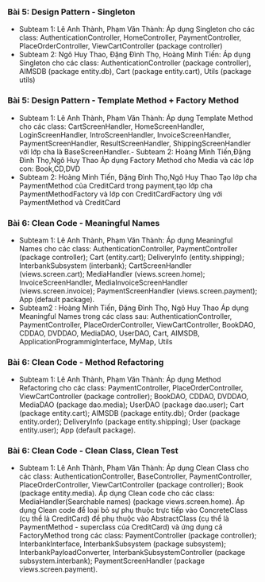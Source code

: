 ### Bài 5: Design Pattern - Singleton
- Subteam 1: Lê Anh Thành, Phạm Văn Thành:
Áp dụng Singleton cho các class: AuthenticationController, HomeController, PaymentController, PlaceOrderController, ViewCartController (package controller)
- Subteam 2: Ngô Huy Thao, Đặng Đình Thọ, Hoàng Minh Tiến:
Áp dụng Singleton cho các class: AuthenticationController (package controller), AIMSDB (package entity.db), Cart (package entity.cart), Utils (package utils)

### Bài 5: Design Pattern - Template Method + Factory Method
- Subteam 1: Lê Anh Thành, Phạm Văn Thành:
Áp dụng Template Method cho các class: CartScreenHandler, HomeScreenHandler, LoginScreenHandler, IntroScreenHandler, InvoiceScreenHandler, PaymentScreenHandler, ResultScreenHandler, ShippingScreenHandler với lớp cha là BaseScreenHandler.- Subteam 2: Hoàng Minh Tiến,Đặng Đình Thọ,Ngô Huy Thao
Áp dụng Factory Method cho Media và các lớp con: Book,CD,DVD
- Subteam 2: Hoàng Minh Tiến, Đặng Đình Thọ,Ngô Huy Thao
Tạo lớp cha PaymentMethod của CreditCard trong payment,tạo lớp cha PaymentMethodFactory và lớp con CreditCardFactory ứng với PaymentMethod và CreditCard


### Bài 6: Clean Code - Meaningful Names
- Subteam 1: Lê Anh Thành, Phạm Văn Thành:
Áp dụng Meaningful Names cho các class: AuthenticationController, PaymentController (package controller); Cart (entity.cart); DeliveryInfo (entity.shipping); InterbankSubsystem (interbank); CartScreenHandler (views.screen.cart); MediaHandler (views.screen.home); InvoiceScreenHandler, MediaInvoiceScreenHandler (views.screen.invoice); PaymentScreenHandler (views.screen.payment); App (default package).
- Subteam2 : Hoàng Minh Tiến, Đặng Đình Thọ, Ngô Huy Thao
Áp dụng Meaningful Names trong các class sau: AuthenticationController, PaymentController, PlaceOrderController, ViewCartController,
 BookDAO, CDDAO, DVDDAO, MediaDAO, UserDAO, Cart, AIMSDB, ApplicationProgrammigInterface, MyMap, Utils


### Bài 6: Clean Code - Method Refactoring
- Subteam 1: Lê Anh Thành, Phạm Văn Thành:
Áp dụng Method Refactoring cho các class: PaymentController, PlaceOrderController, ViewCartController (package controller); BookDAO, CDDAO, DVDDAO, MediaDAO (package dao.media); UserDAO (package dao.user); Cart (package entity.cart); AIMSDB (package entity.db); Order (package entity.order); DeliveryInfo (package entity.shipping); User (package entity.user); App (default package).


### Bài 6: Clean Code - Clean Class, Clean Test
- Subteam 1: Lê Anh Thành, Phạm Văn Thành:
Áp dụng Clean Class cho các class: AuthenticationController, BaseController, PaymentController, PlaceOrderController, ViewCartController (package controller); Book (package entity.media). Áp dụng Clean code cho các class: MediaHandler(Searchable names) (package views.screen.home). Áp dụng Clean code để loại bỏ sự phụ thuộc trực tiếp vào ConcreteClass (cụ thể là CreditCard) để phụ thuộc vào AbstractClass (cụ thể là PaymentMethod - superclass của CreditCard) và ứng dụng cả FactoryMethod trong các class: PaymentController (package controller); InterbankInterface, InterbankSubsystem (package subsystem); InterbankPayloadConverter, InterbankSubsystemController (package subsystem.interbank); PaymentScreenHandler (package views.screen.payment).
